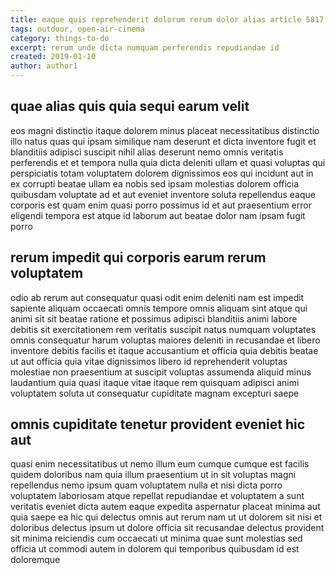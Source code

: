 ```yaml
---
title: eaque quis reprehenderit dolorum rerum dolor alias article 5817
tags: outdoor, open-air-cinema
category: things-to-do
excerpt: rerum unde dicta numquam perferendis repudiandae id
created: 2019-01-10
author: author1
---
```


## quae alias quis quia sequi earum velit

eos magni distinctio itaque dolorem minus placeat necessitatibus distinctio illo natus quas qui ipsam similique nam deserunt et dicta inventore fugit et blanditiis adipisci suscipit nihil alias deserunt nemo omnis veritatis perferendis et et tempora nulla quia dicta deleniti ullam et quasi voluptas qui perspiciatis totam voluptatem dolorem dignissimos eos qui incidunt aut in ex corrupti beatae ullam ea nobis sed ipsam molestias dolorem officia quibusdam voluptate ad et aut eveniet inventore soluta repellendus eaque corporis est quam enim quasi porro possimus id et aut praesentium error eligendi tempora est atque id laborum aut beatae dolor nam ipsam fugit porro

## rerum impedit qui corporis earum rerum voluptatem

odio ab rerum aut consequatur quasi odit enim deleniti nam est impedit sapiente aliquam occaecati omnis tempore omnis aliquam sint atque qui animi sit sit beatae ratione et possimus adipisci blanditiis animi labore debitis sit exercitationem rem veritatis suscipit natus numquam voluptates omnis consequatur harum voluptas maiores deleniti in recusandae et libero inventore debitis facilis et itaque accusantium et officia quia debitis beatae ut aut officia quia vitae dignissimos libero id reprehenderit voluptas molestiae non praesentium at suscipit voluptas assumenda aliquid minus laudantium quia quasi itaque vitae itaque rem quisquam adipisci animi voluptatem soluta ut consequatur cupiditate magnam excepturi saepe

## omnis cupiditate tenetur provident eveniet hic aut

quasi enim necessitatibus ut nemo illum eum cumque cumque est facilis quidem doloribus nam quia illum praesentium ut in sit voluptas magni repellendus nemo ipsum quam voluptatem nulla et nisi dicta porro voluptatem laboriosam atque repellat repudiandae et voluptatem a sunt veritatis eveniet dicta autem eaque expedita aspernatur placeat minima aut quia saepe ea hic qui delectus omnis aut rerum nam ut ut dolorem sit nisi et doloribus delectus ipsum ut dolore officia sit recusandae delectus provident sit minima reiciendis cum occaecati ut minima quae sunt molestias sed officia ut commodi autem in dolorem qui temporibus quibusdam id est doloremque

